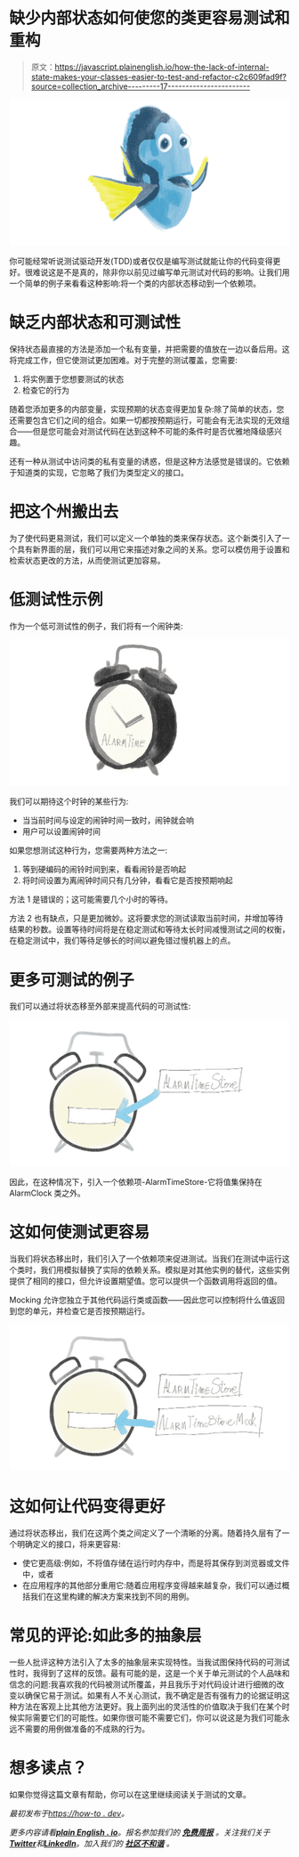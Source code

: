 # 缺少内部状态如何使您的类更容易测试和重构

> 原文：<https://javascript.plainenglish.io/how-the-lack-of-internal-state-makes-your-classes-easier-to-test-and-refactor-c2c609fad9f?source=collection_archive---------17----------------------->

![](img/5f3c3399930262519c8335101da86ea2.png)

你可能经常听说测试驱动开发(TDD)或者仅仅是编写测试就能让你的代码变得更好。很难说这是不是真的，除非你以前见过编写单元测试对代码的影响。让我们用一个简单的例子来看看这种影响:将一个类的内部状态移动到一个依赖项。

# 缺乏内部状态和可测试性

保持状态最直接的方法是添加一个私有变量，并把需要的值放在一边以备后用。这将完成工作，但它使测试更加困难。对于完整的测试覆盖，您需要:

1.  将实例置于您想要测试的状态
2.  检查它的行为

随着您添加更多的内部变量，实现预期的状态变得更加复杂:除了简单的状态，您还需要包含它们之间的组合。如果一切都按预期运行，可能会有无法实现的无效组合——但是您可能会对测试代码在达到这种不可能的条件时是否优雅地降级感兴趣。

还有一种从测试中访问类的私有变量的诱惑，但是这种方法感觉是错误的。它依赖于知道类的实现，它忽略了我们为类型定义的接口。

# 把这个州搬出去

为了使代码更易测试，我们可以定义一个单独的类来保存状态。这个新类引入了一个具有新界面的层，我们可以用它来描述对象之间的关系。您可以模仿用于设置和检索状态更改的方法，从而使测试更加容易。

# 低测试性示例

作为一个低可测试性的例子，我们将有一个闹钟类:

![](img/68733699422c0256bf305901dd141136.png)

我们可以期待这个时钟的某些行为:

*   当当前时间与设定的闹钟时间一致时，闹钟就会响
*   用户可以设置闹钟时间

如果您想测试这种行为，您需要两种方法之一:

1.  等到硬编码的闹铃时间到来，看看闹铃是否响起
2.  将时间设置为离闹钟时间只有几分钟，看看它是否按预期响起

方法 1 是错误的；这可能需要几个小时的等待。

方法 2 也有缺点，只是更加微妙。这将要求您的测试读取当前时间，并增加等待结果的秒数。设置等待时间将是在稳定测试和等待太长时间减慢测试之间的权衡，在稳定测试中，我们等待足够长的时间以避免错过慢机器上的点。

# 更多可测试的例子

我们可以通过将状态移至外部来提高代码的可测试性:

![](img/b4e9cf1a45909553dcb5e1036ba11904.png)

因此，在这种情况下，引入一个依赖项-AlarmTimeStore-它将值集保持在 AlarmClock 类之外。

# 这如何使测试更容易

当我们将状态移出时，我们引入了一个依赖项来促进测试。当我们在测试中运行这个类时，我们用模拟替换了实际的依赖关系。模拟是对其他实例的替代，这些实例提供了相同的接口，但允许设置期望值。您可以提供一个函数调用将返回的值。

Mocking 允许您独立于其他代码运行类或函数——因此您可以控制将什么值返回到您的单元，并检查它是否按预期运行。

![](img/1902e77dc841fd98ffb2994183193341.png)

# 这如何让代码变得更好

通过将状态移出，我们在这两个类之间定义了一个清晰的分离。随着持久层有了一个明确定义的接口，将来更容易:

*   使它更高级:例如，不将值存储在运行时内存中，而是将其保存到浏览器或文件中，或者
*   在应用程序的其他部分重用它:随着应用程序变得越来越复杂，我们可以通过概括我们在这里构建的解决方案来找到不同的用例。

# 常见的评论:如此多的抽象层

一些人批评这种方法引入了太多的抽象层来实现特性。当我试图保持代码的可测试性时，我得到了这样的反馈。最有可能的是，这是一个关于单元测试的个人品味和信念的问题:我喜欢我的代码被测试所覆盖，并且我乐于对代码设计进行细微的改变以确保它易于测试。如果有人不关心测试，我不确定是否有强有力的论据证明这种方法在客观上比其他方法更好。我上面列出的灵活性的价值取决于我们在某个时候实际需要它们的可能性。如果你很可能不需要它们，你可以说这是为我们可能永远不需要的用例做准备的不成熟的行为。

# 想多读点？

如果你觉得这篇文章有帮助，你可以在这里继续阅读关于测试的文章。

*最初发布于*[*https://how-to . dev*](https://how-to.dev/how-the-lack-of-internal-state-makes-your-classes-easier-to-test-and-refactor)*。*

*更多内容请看*[***plain English . io***](https://plainenglish.io/)*。报名参加我们的* [***免费周报***](http://newsletter.plainenglish.io/) *。关注我们关于*[***Twitter***](https://twitter.com/inPlainEngHQ)*和*[***LinkedIn***](https://www.linkedin.com/company/inplainenglish/)*。加入我们的* [***社区不和谐***](https://discord.gg/GtDtUAvyhW) *。*
